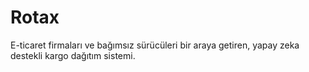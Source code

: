# Rotax
E-ticaret firmaları ve bağımsız sürücüleri bir araya getiren, yapay zeka destekli kargo dağıtım sistemi.
